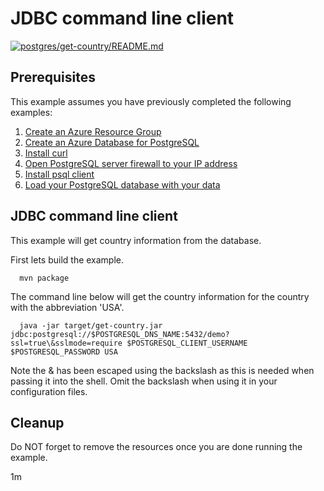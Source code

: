 
# JDBC command line client

[![postgres/get-country/README.md](https://github.com/Azure-Samples/java-on-azure-examples/actions/workflows/postgres_get-country_README_md.yml/badge.svg)](https://github.com/Azure-Samples/java-on-azure-examples/actions/workflows/postgres_get-country_README_md.yml)

## Prerequisites

This example assumes you have previously completed the following examples:

1. [Create an Azure Resource Group](../../group/create/README.md)
1. [Create an Azure Database for PostgreSQL](../create/README.md)
1. [Install curl](https://curl.haxx.se/download.html)
1. [Open PostgreSQL server firewall to your IP address](../open-firewall-to-your-ip/README.md)
1. [Install psql client](https://www.postgresql.org/download/README.md)
1. [Load your PostgreSQL database with your data](../load-your-postgresql-database-with-data/README.md)

<!-- workflow.cron(0 21 * * 1) -->
<!-- workflow.include(../load-your-postgresql-database-with-data/README.md) -->

## JDBC command line client

This example will get country information from the database.

<!-- workflow.run()

cd postgres/get-country

  -->

First lets build the example.

```shell
  mvn package
```

The command line below will get the country information for the country with
the abbreviation 'USA'.

```shell
  java -jar target/get-country.jar jdbc:postgresql://$POSTGRESQL_DNS_NAME:5432/demo?ssl=true\&sslmode=require $POSTGRESQL_CLIENT_USERNAME $POSTGRESQL_PASSWORD USA
```

Note the & has been escaped using the backslash as this is needed when passing
it into the shell. Omit the backslash when using it in your configuration files.

<!-- workflow.run()

cd ../..

  -->

## Cleanup

Do NOT forget to remove the resources once you are done running the example.

<!-- workflow.directOnly()

  cd postgres/get-country
  export RESULT=$(java -jar target/get-country.jar jdbc:postgresql://$POSTGRESQL_DNS_NAME:5432/demo?ssl=true\&sslmode=require $POSTGRESQL_CLIENT_USERNAME $POSTGRESQL_PASSWORD USA)
  cd ../..
  az group delete --name $RESOURCE_GROUP --yes || true
  if [[ "$RESULT" != *"United States"* ]]; then
    echo "Unable to get the correct country information"
    exit 1
  fi

  -->

1m
